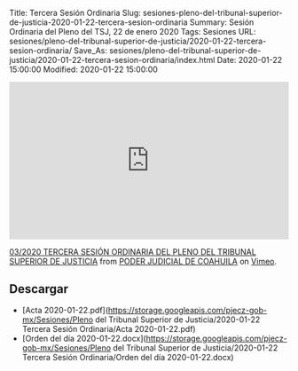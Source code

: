 Title: Tercera Sesión Ordinaria
Slug: sesiones-pleno-del-tribunal-superior-de-justicia-2020-01-22-tercera-sesion-ordinaria
Summary: Sesión Ordinaria del Pleno del TSJ, 22 de enero 2020
Tags: Sesiones
URL: sesiones/pleno-del-tribunal-superior-de-justicia/2020-01-22-tercera-sesion-ordinaria/
Save_As: sesiones/pleno-del-tribunal-superior-de-justicia/2020-01-22-tercera-sesion-ordinaria/index.html
Date: 2020-01-22 15:00:00
Modified: 2020-01-22 15:00:00


<div style="padding:56.25% 0 0 0;position:relative;"><iframe src="https://player.vimeo.com/video/386502991" style="position:absolute;top:0;left:0;width:100%;height:100%;" frameborder="0" allow="autoplay; fullscreen" allowfullscreen></iframe></div><script src="https://player.vimeo.com/api/player.js"></script>
<p><a href="https://vimeo.com/386502991">03/2020 TERCERA SESI&Oacute;N ORDINARIA DEL PLENO DEL TRIBUNAL SUPERIOR DE JUSTICIA</a> from <a href="https://vimeo.com/user103229504">PODER JUDICIAL DE COAHUILA</a> on <a href="https://vimeo.com">Vimeo</a>.</p>



## Descargar


* [Acta 2020-01-22.pdf](https://storage.googleapis.com/pjecz-gob-mx/Sesiones/Pleno del Tribunal Superior de Justicia/2020-01-22 Tercera Sesión Ordinaria/Acta 2020-01-22.pdf)
* [Orden del día 2020-01-22.docx](https://storage.googleapis.com/pjecz-gob-mx/Sesiones/Pleno del Tribunal Superior de Justicia/2020-01-22 Tercera Sesión Ordinaria/Orden del día 2020-01-22.docx)


